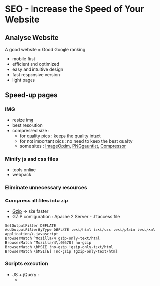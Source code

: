 # SEO - Increase the Speed of Your Website

## Analyse Website
A good website = Good Google ranking
- mobile first
- efficient and optimized
- easy and intuitive design
- fast responsive version
- light pages

## Speed-up pages

### IMG
- resize img
- best resolution
- compressed size : 
  - for quality pics : keeps the quality intact
  - for not important pics : no need to keep the best quality
  - some sites : [ImageOptim](https://imageoptim.com/fr), [PNGgauntlet](https://pnggauntlet.com/), [Compressor](https://compressor.io/)

### Minify js and css files
- tools online
- webpack

### Eliminate unnecessary resources

### Compress all files into zip 
- [Gzip](https://www.gzip.org/) => site faster
- GZIP configuration : Apache 2 Server - .htaccess file
```
SetOutputFilter DEFLATE
AddOutputFilterByType DEFLATE text/html text/css text/plain text/xml application/x-javascript
BrowserMatch ^Mozilla/4 gzip-only-text/html
BrowserMatch ^Mozilla/4\.0[678] no-gzip
BrowserMatch \bMSIE !no-gzip !gzip-only-text/html
BrowserMatch \bMSI[E] !no-gzip !gzip-only-text/html
```

### Scripts execution
- JS + jQuery :
  - <script async src = ""> </ script> : if the script execution order is not important
  - <defer script src = ""> </ script> : if the scripts must be executed after the HTML is fully loaded
- JS Frameworks

### Browser caching
- Don't cache files that change often or force them to periodically update
- Database caches :
  - If your application or website is making a lot of queries to a database
    --> install a query cache for information that doesn’t change often
    --> involves storing the results to some common queries to decrease database use and increase performance
- Web application caches : 
  - Install a cache on the server ([nginx](https://www.nginx.com/) or [varnish](https://varnish-cache.org/))
- Inform the browser what files to cache and for how long : Apache HTTP Server - .htaccess file
  - Cache-Control header (max seconds time a ressource is valid) : 
  ```
  # BEGIN Cache-Control Headers
  <IfModule mod_headers.c>
  <FilesMatch "\.(ico|jpe?g|png|gif|swf|css|gz)$">
  Header set Cache-Control "max-age=2592000, public"
  </FilesMatch>
  <FilesMatch "\.(js)$">
  Header set Cache-Control "max-age=2592000, private"
  </FilesMatch>
  <filesMatch "\.(html|htm)$">
  Header set Cache-Control "max-age=7200, public"
  </filesMatch>
  # Enleve le cache pour les ressources dynamiques
  <FilesMatch "\.(pl|php|cgi|spl|scgi|fcgi)$">
  Header unset Cache-Control
  </FilesMatch>
  </IfModule>
  # END Cache-Control Headers
  ```
  - Expires header (specific date a ressource is no more valid) :
  ```
  # BEGIN Expires Headers
  <IfModule mod_expires.c>
  ExpiresActive On
  ExpiresByType image/jpg "access plus 1 year"
  ExpiresByType image/jpeg "access plus 1 year"
  ExpiresByType image/gif "access plus 1 year"
  ExpiresByType image/png "access plus 1 year"
  ExpiresByType text/css "access plus 1 month"
  ExpiresByType application/pdf "access plus 1 month"
  ExpiresByType text/x-javascript "access plus 1 month"
  ExpiresByType application/x-shockwave-flash "access plus 1 month"
  ExpiresByType image/x-icon "access plus 1 year"
  ExpiresDefault "access plus 2 days"
  </IfModule>
  # END Expires Headers
  ```
- Test cache : Cache Checker allows you to check that everything is being cached correctly and for the right duration

### Installing a CDN (network of servers) : 
- Advantages :
  - Improved page load speed and improved website crawlability.
  - More traffic without crashing your server.
  - Block spam.
  - Improved server coverage, and thus website speed.
- If answer "yes" to those questions :
  - Do you have traffic from around the world and need better coverage?
  - Do you see a lot of traffic on your site (over 50,000 visitors per month)?
  - Do you often have spikes in traffic (media campaigns, for example)?
  - Is your site the target of spam or frequent attacks?
  - Do you have many static resources: images/videos/PDF?
- CDN Providers possible :
  - [Cloudflare](https://www.cloudflare.com/) : the most popular providers and free!
  - [MaxCDN / Stackpath](https://www.stackpath.com/maxcdn/)
  - [Amazon Cloudfront](https://aws.amazon.com/pt/cloudfront/)
- [Installation](https://openclassrooms.com/en/courses/1306056-ensure-your-website-meets-technical-seo-requirements/6200916-use-a-content-delivery-network#/id/r-6200906)
 
### With CMS - Pick a Fast Theme (and Builder)
- Content Management System = create, edit, and publish content
- Test speed of demos
- See if doesn't have too many CSS animations or JavaScript blocking content from being displayed
- Eliminate Unnecessary plugins/modules/extensions :
  - Is this a high-quality plugin (good reviews, updated frequently by developers)?
  - Is the plugin compatible with your CMS?
  - Is the plugin essential?
- Optimize images (after resizing) :
  - [reSmush.it](https://resmush.it/)
  - [EWWW Image Optimizer](https://ewww.io/)
  - [ShortPixel Image Optimizer](https://shortpixel.com/)
- Install Cache plugin :
  - [WP Super Cache](https://wordpress.org/plugins/wp-super-cache/): freemium with paid support.
  - [W3 Total Cache](https://wordpress.org/plugins/w3-total-cache/): freemium with paid support.
  - [WP-Rocket](https://wp-rocket.me/): very high quality paid plugin.
- Good SEO practices (ex : no multiple H1's on a page)
- Shouldn't slow loading time for own pages (compare my website with and without theme)
- :warning: Many builders add a lot of extraneous HTML code to pages
- List of good themes : Elementor (free + builder), Beaver (paid + builder), GeneratePress, OceanWP, Astra
- Elements to check when picking a theme :
  - Is it responsive?
  - It is optimized for SEO?
  - Does it load quickly and is light in terms of data usage?
  - Is it compatible with the plugins you require?
  - User reviews and ratings ?
